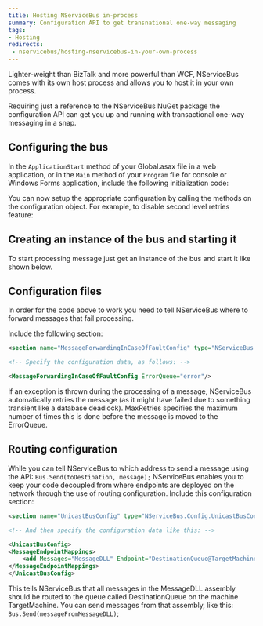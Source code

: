 ```yaml
---
title: Hosting NServiceBus in-process
summary: Configuration API to get transnational one-way messaging
tags:
- Hosting
redirects:
 - nservicebus/hosting-nservicebus-in-your-own-process
---
```


Lighter-weight than BizTalk and more powerful than WCF, NServiceBus comes with its own host process and allows you to host it in your own process.

Requiring just a reference to the NServiceBus NuGet package the configuration API can get you up and running with transactional one-way messaging in a snap.

## Configuring the bus

In the `ApplicationStart` method of your Global.asax file in a web application, or in the `Main` method of your `Program` file for console or Windows Forms application, include the following initialization code:

<!-- import MinimumConfiguration -->

You can now setup the appropriate configuration by calling the methods on the configuration object. For example, to disable second level retries feature:

<!-- import SecondLevelRetriesDisable --> 

## Creating an instance of the bus and starting it

To start processing message just get an instance of the bus and start it like shown below.

<!-- import BusDotCreate -->

## Configuration files

In order for the code above to work you need to tell NServiceBus where to forward messages that fail processing.

Include the following section:

```XML
<section name="MessageForwardingInCaseOfFaultConfig" type="NServiceBus.Config.MessageForwardingInCaseOfFaultConfig, NServiceBus.Core" />

<!-- Specify the configuration data, as follows: -->

<MessageForwardingInCaseOfFaultConfig ErrorQueue="error"/>
```

If an exception is thrown during the processing of a message, NServiceBus automatically retries the message (as it might have failed due to something transient like a database deadlock). MaxRetries specifies the maximum number of times this is done before the message is moved to the ErrorQueue.

## Routing configuration

While you can tell NServiceBus to which address to send a message using the API: `Bus.Send(toDestination, message);` NServiceBus enables you to keep your code decoupled from where endpoints are deployed on the network through the use of routing configuration. Include this configuration section:

```XML
<section name="UnicastBusConfig" type="NServiceBus.Config.UnicastBusConfig, NServiceBus.Core"/>

<!-- And then specify the configuration data like this: -->

<UnicastBusConfig>
<MessageEndpointMappings>
    <add Messages="MessageDLL" Endpoint="DestinationQueue@TargetMachine"/>
</MessageEndpointMappings>
</UnicastBusConfig>  
```

This tells NServiceBus that all messages in the MessageDLL assembly should be routed to the queue called DestinationQueue on the machine TargetMachine. You can send messages from that assembly, like this: `Bus.Send(messageFromMessageDLL)`;

